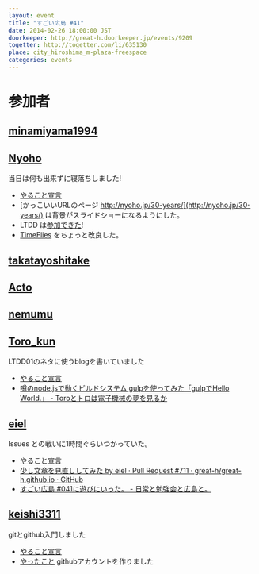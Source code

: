 ```yaml
---
layout: event
title: "すごい広島 #41"
date: 2014-02-26 18:00:00 JST
doorkeeper: http://great-h.doorkeeper.jp/events/9209
togetter: http://togetter.com/li/635130
place: city_hiroshima_m-plaza-freespace
categories: events
---
```


# 参加者


## [minamiyama1994](https://github.com/minamiyama1994)


## [Nyoho](http://nyoho.jp/)

当日は何も出来ずに寝落ちしました!

* [やること宣言](https://github.com/great-h/great-h.github.io/issues/701)
* [かっこいいURLのページ http://nyoho.jp/30-years/](http://nyoho.jp/30-years/) は背景がスライドショーになるようにした。
* LTDD は[参加できた](https://github.com/LTDD/Sessions/wiki/LT%E9%A7%86%E5%8B%95%E9%96%8B%E7%99%BA01)!
* [TimeFlies](http://time-flies.herokuapp.com) をちょっと改良した。

## [takatayoshitake](http://twitter.com/takatayoshitake)


## [Acto](https://github.com/Acto)


## [nemumu](https://github.com/nemumu)


## [Toro_kun](https://twitter.com/Toro_kun)

LTDD01のネタに使うblogを書いていました

* [やること宣言](https://github.com/great-h/great-h.github.io/issues/710)
* [噂のnode.jsで動くビルドシステム gulpを使ってみた「gulpでHello World.」 - Toroとトロは電子機械の夢を見るか](http://106n.net/toro/blog/gulp-try/)


## [eiel](http://eiel.info/)

Issues との戦いに1時間ぐらいつかっていた。

* [やること宣言](https://github.com/great-h/great-h.github.io/issues/703)
* [少し文章を見直ししてみた by eiel · Pull Request #711 · great-h/great-h.github.io · GitHub](https://github.com/great-h/great-h.github.io/pull/711)
* [すごい広島 #041に遊びにいった。 - 日常と勉強会と広島と。](http://eielh-life.tumblr.com/post/77912557008/041)

## [keishi3311](http://github.com/keishi3311)

gitとgithub入門しました

* [やること宣言](https://github.com/great-h/great-h.github.io/issues/707)
* [やったこと](https://github.com/keishi3311) githubアカウントを作りました
